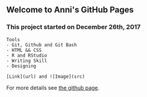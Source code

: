 ## Welcome to Anni's GitHub Pages

### This project started on December 26th, 2017

```
Tools
- Git, Github and Git Bash
- HTML && CSS
- R and RStudio
- Writing Skill
- Designing

[Link](url) and ![Image](src)
```

For more details see [the github page](https://yan530.github.io).
